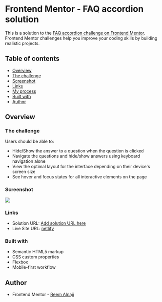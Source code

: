 # Frontend Mentor - FAQ accordion solution

This is a solution to the [FAQ accordion challenge on Frontend Mentor](https://www.frontendmentor.io/challenges/faq-accordion-wyfFdeBwBz). Frontend Mentor challenges help you improve your coding skills by building realistic projects. 

## Table of contents

  - [Overview](#overview)
  - [The challenge](#the-challenge)
  - [Screenshot](#screenshot)
  - [Links](#links)
  - [My process](#my-process)
  - [Built with](#built-with)
   - [Author](#author)



## Overview

### The challenge

Users should be able to:

- Hide/Show the answer to a question when the question is clicked
- Navigate the questions and hide/show answers using keyboard navigation alone
- View the optimal layout for the interface depending on their device's screen size
- See hover and focus states for all interactive elements on the page

### Screenshot

![](![faq-accordion-main](https://github.com/reemalnaji/faq-accordion-main/assets/74336506/b9b57b2d-a973-427d-bc5d-6408a3326b75))


### Links
- Solution URL: [Add solution URL here](https://your-solution-url.com)
- Live Site URL: [netlify](https://faqaccordion-main.netlify.app/)



### Built with
- Semantic HTML5 markup
- CSS custom properties
- Flexbox
- Mobile-first workflow

## Author
- Frontend Mentor - [Reem Alnaji](https://www.frontendmentor.io/profile/reemalnaji)




